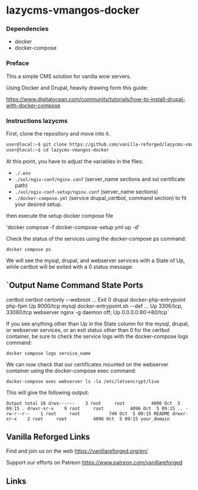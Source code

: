 # lazycms-vmangos-docker

### Dependencies

+ docker
+ docker-compose

### Preface

This a simple CMS solution for vanilla wow servers.

Using Docker and Drupal, heavily drawing form this guide:

https://www.digitalocean.com/community/tutorials/how-to-install-drupal-with-docker-compose

### Instructions lazycms

First, clone the repository and move into it.

```sh
user@local:~$ git clone https://github.com/vanilla-reforged/lazycms-vmangos-docker
user@local:~$ cd lazycms-vmangos-docker
```

At this point, you have to adjust the variables in the files:
- `./.env`
- `./vol/ngix-conf/nginx.conf` (server_name sections and ssl certificate path)
- `./vol/ngix-conf-setup/nginx.conf` (server_name sections)
- `./docker-compose.yml` (service drupal_certbot, command section)
to fit your desired setup. 

then execute the setup docker compose file

'docker compose -f docker-compose-setup.yml up -d'

Check the status of the services using the docker-compose ps command:

`docker compose ps`

We will see the mysql, drupal, and webserver services with a State of Up, while certbot will be exited with a 0 status message:

`Output
  Name                 Command               State           Ports
--------------------------------------------------------------------------
certbot     certbot certonly --webroot ...   Exit 0
drupal      docker-php-entrypoint php-fpm    Up       9000/tcp
mysql       docker-entrypoint.sh --def ...   Up       3306/tcp, 33060/tcp
webserver   nginx -g daemon off;             Up       0.0.0.0:80->80/tcp`

If you see anything other than Up in the State column for the mysql, drupal, or webserver services, or an exit status other than 0 for the certbot container, be sure to check the service logs with the docker-compose logs command:

`docker compose logs service_name`

We can now check that our certificates mounted on the webserver container using the docker-compose exec command:

`docker-compose exec webserver ls -la /etc/letsencrypt/live`

This will give the following output:

`Output
total 16
drwx------    3 root     root          4096 Oct  5 09:15 .
drwxr-xr-x    9 root     root          4096 Oct  5 09:15 ..
-rw-r--r--    1 root     root           740 Oct  5 09:15 README
drwxr-xr-x    2 root     root          4096 Oct  5 09:15 your_domain`

## Vanilla Reforged Links

Find and join us on the web https://vanillareforged.org/en/

Support our efforts on Patreon https://www.patreon.com/vanillareforged

## Links

[vmangos]: https://github.com/vmangos/core
